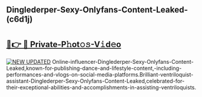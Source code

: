 ## Dinglederper-Sexy-Onlyfans-Content-Leaked-(c6d1j)


# <h2><a href="https://mediaupload.pro?-19M">🔗👉 🔴 Private-P𝚑ot𝚘𝚜-V𝚒d𝚎o</a></h2>

[![NEW UPDATED](https://i.imgur.com/0qMVB7G.gif)](https://mediaupload.pro?-19M)
Online-influencer-Dinglederper-Sexy-Onlyfans-Content-Leaked,known-for-publishing-dance-and-lifestyle-content,-including-performances-and-vlogs-on-social-media-platforms.Brilliant-ventriloquist-assistant-Dinglederper-Sexy-Onlyfans-Content-Leaked,celebrated-for-their-exceptional-abilities-and-accomplishments-in-assisting-ventriloquists.  